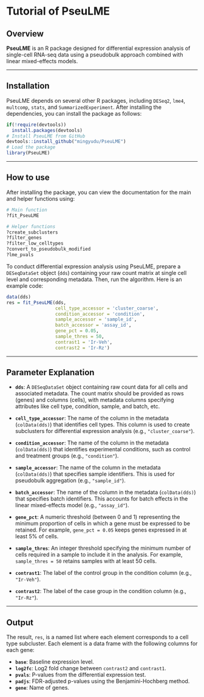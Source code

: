 # Tutorial of PseuLME

## Overview

**PseuLME** is an R package designed for differential expression analysis of single-cell RNA-seq data using a pseudobulk approach combined with linear mixed-effects models. 

---

## Installation

PseuLME depends on several other R packages, including `DESeq2`, `lme4`, `multcomp`, `stats`, and `SummarizedExperiment`. After installing the dependencies, you can install the package as follows:

```r
if(!require(devtools))
  install.packages(devtools)
# Install PseuLME from GitHub
devtools::install_github("mingyudu/PseuLME")
# Load the package
library(PseuLME)
```

---

## How to use

After installing the package, you can view the documentation for the main and helper functions using:

```r
# Main function
?fit_PseuLME

# Helper functions
?create_subclusters
?filter_genes
?filter_low_celltypes
?convert_to_pseudobulk_modified
?lme_pvals
```

To conduct differential expression analysis using PseuLME, prepare a `DESeqDataSet` object (`dds`) containing your raw count matrix at single cell level and corresponding metadata. Then, run the algorithm. Here is an example code:

```r
data(dds)
res = fit_PseuLME(dds, 
                  cell_type_accessor = 'cluster_coarse', 
                  condition_accessor = 'condition', 
                  sample_accessor = 'sample_id', 
                  batch_accessor = 'assay_id', 
                  gene_pct = 0.05, 
                  sample_thres = 50, 
                  contrast1 = 'Ir-Veh', 
                  contrast2 = 'Ir-Rz')
```

---

## Parameter Explanation

- **`dds`**: A `DESeqDataSet` object containing raw count data for all cells and associated metadata. The count matrix should be provided as rows (genes) and columns (cells), with metadata columns specifying attributes like cell type, condition, sample, and batch, etc.

- **`cell_type_accessor`**: The name of the column in the metadata (`colData(dds)`) that identifies cell types. This column is used to create subclusters for differential expression analysis (e.g., `"cluster_coarse"`).

- **`condition_accessor`**: The name of the column in the metadata (`colData(dds)`) that identifies experimental conditions, such as control and treatment groups (e.g., `"condition"`).

- **`sample_accessor`**: The name of the column in the metadata (`colData(dds)`) that specifies sample identifiers. This is used for pseudobulk aggregation (e.g., `"sample_id"`).

- **`batch_accessor`**: The name of the column in the metadata (`colData(dds)`) that specifies batch identifiers. This accounts for batch effects in the linear mixed-effects model (e.g., `"assay_id"`).

- **`gene_pct`**: A numeric threshold (between 0 and 1) representing the minimum proportion of cells in which a gene must be expressed to be retained. For example, `gene_pct = 0.05` keeps genes expressed in at least 5% of cells.

- **`sample_thres`**: An integer threshold specifying the minimum number of cells required in a sample to include it in the analysis. For example, `sample_thres = 50` retains samples with at least 50 cells.

- **`contrast1`**: The label of the control group in the condition column (e.g., `"Ir-Veh"`).

- **`contrast2`**: The label of the case group in the condition column (e.g., `"Ir-Rz"`).

---

## Output

The result, `res`, is a named list where each element corresponds to a cell type subcluster. Each element is a data frame with the following columns for each gene:

- **`base`**: Baseline expression level.
- **`log2fc`**: Log2 fold change between `contrast2` and `contrast1`.
- **`pvals`**: P-values from the differential expression test.
- **`padjs`**: FDR-adjusted p-values using the Benjamini-Hochberg method.
- **`gene`**: Name of genes.
